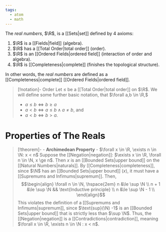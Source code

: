 ```yaml
---
tags:
  - atom
  - math
---
```

The *real numbers*, $\R$, is a [[Sets|set]] defined by 4 axioms:
1. $\R$ is a [[Fields|field]] (algebra).
2. $\R$ has a [[Total Order|total order]] (order).
3. $\R$ is an [[Ordered Fields|ordered field]] (interaction of order and algebra).
4. $\R$ is [[Completeness|complete]] (finishes the topological structure).

In other words, the *real numbers* are defined as a [[Completeness|complete]] [[Ordered Fields|ordered field]].

> [!notation]- Order
> Let $\le$ be a [[Total Order|total order]] on $\R$. We will define some further basic notation, that $\forall a,b \in \R,$
> - $a \le b \iff b \ge a$
> - $a < b \iff a \le b \land a \ne b$, and
> - $a < b \iff b > a$.
# Properties of The Reals
> [!theorem]- \- **Archimedean Property** - $\forall x \in \R, \exists n \in \N: x < n$
> Suppose the [[Negation|negation]]: $\exists x \in \R, \forall n \in \N, x \ge n$.
> Then $x$ is an [[Bounded Sets|upper bound]] on the [[Natural Numbers|naturals]].
> By [[Completeness|completeness]], since $\N$ has an [[Bounded Sets|upper bound]] ($x$), it must have a [[Supremums and Infimums|supremum]].
> Then,
> $$\begin{align}
> 	\forall n \in \N, \hspace{2em} n &\le \sup \N \\
> 	n + 1 &\le \sup \N && \text{Inductive principle} \\
> 	n &\le \sup \N - 1 \\
> \end{align}$$
> This violates the definition of a [[Supremums and Infimums|supremum]], since $\text{sup}(\N) -1$ is an [[Bounded Sets|upper bound]] that is strictly less than $\sup \N$. 
> Thus, the [[Negation|negation]] is a [[Contradictions|contradiction]], meaning $\forall x \in \R, \exists n \in \N : x < n$.
> 


[^1]: [[Number Sets]]
